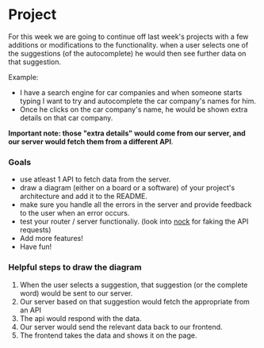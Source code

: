 # Project

For this week we are going to continue off last week's projects with a few additions or modifications to the functionality. when a user selects one of the suggestions (of the autocomplete) he would then see further data on that suggestion.

Example:
    
- I have a search engine for car companies and when someone starts typing I want to try and autocomplete the car company's names for him.
- Once he clicks on the car company's name, he would be shown extra details on that car company.


**Important note: those "extra details" would come from our server, and our server would fetch them from a different API**.


### Goals

- use atleast 1 API to fetch data from the server.
- draw a diagram (either on a board or a software) of your project's architecture and add it to the README.
- make sure you handle all the errors in the server and provide feedback to the user when an error occurs.
- test your router / server functionaliy. (look into [nock](https://github.com/nock/nock) for faking the API requests)
- Add more features!
- Have fun!


### Helpful steps to draw the diagram

1. When the user selects a suggestion, that suggestion (or the complete word) would be sent to our server.
2. Our server based on that suggestion would fetch the appropriate from an API
3. The api would respond with the data.
4. Our server would send the relevant data back to our frontend.
5. The frontend takes the data and shows it on the page.
